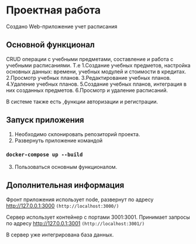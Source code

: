 # Проектная работа

Создано Web-приложение учет расписания

## Основной функционал

CRUD операции с учебными предметами, составление и работа с учебными расписаниями.
Т.е
1.Создание учебных предметов, настройка основных данных: времени, учебных модулей и стоимости в кредитах.
2.Просмотр учебных планов.
3.Редактирование учебных планов.
4.Удаление учебных планов.
5.Создание учебных планов, интеграция в них созданных предметов.
6.Просмотр и удаление расписаний.

В системе также есть ,функции авторизации и регистрации.

## Запуск приложения
1. Необходимо склонировать репозиторий проекта.
2. Развернуть приложение командой 
### `docker-compose up --build`
3. Пользоваться основным функционалом.

## Дополнительная информация

Фронт приложения использует node, развернут по адресу http://127.0.0.1:3000 `(http://localhost:3000/)`

Сервер использует контейнер с портами 3001:3001. Принимает запросы по адресу http://127.0.0.1:3001 `(http://localhost:3001/)`

В сервер уже интегрирована база данных.